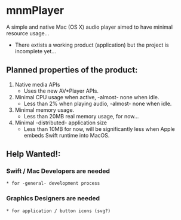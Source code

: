 # mnmPlayer
A simple and native Mac (OS X) audio player aimed to have minimal resource usage...
* There extists a working product (application) but the project is incomplete yet...

## Planned properties of the product:

1. Native media APIs
    * Uses the new AV*Player APIs.
2. Minimal CPU usage when active, -almost- none when idle.
    * Less than 2% when playing audio, -almost- none when idle.
3. Minimal memory usage.
    * Less than 20MB real memory usage, for now...
4. Minimal -distributed- application size
    * Less than 10MB for now, will be significantly less when Apple embeds Swift runtime into MacOS.

## Help Wanted!:

### Swift / Mac Developers are needed
    * for -general- development process
### Graphics Designers are needed
    * for application / button icons (svg?) 
